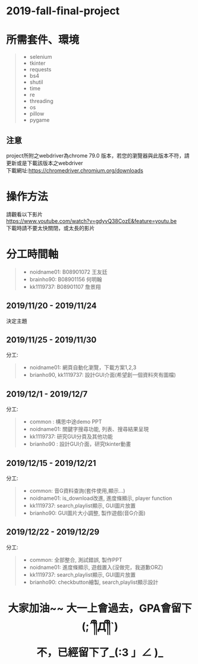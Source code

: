 # 2019-fall-final-project
# 所需套件、環境
> * selenium
> * tkinter
> * requests
> * bs4
> * shutil
> * time
> * re
> * threading
> * os
> * pillow
> * pygame
## 注意
project所附之webdriver為chrome 79.0 版本，若您的瀏覽器與此版本不符，請更新或是下載該版本之webdriver<br>
下載網址:https://chromedriver.chromium.org/downloads
# 操作方法
請觀看以下影片<br>
https://www.youtube.com/watch?v=gdyvQ38CozE&feature=youtu.be<br>
下載時請不要太快關閉，或太長的影片
# 分工時間軸
> * noidname01: B08901072 王友廷
> * brainho90:  B08901156 何明翰
> * kk1119737:  B08901107 詹景翔
## 2019/11/20 - 2019/11/24
決定主題
## 2019/11/25 - 2019/11/30
分工:
> * noidname01: 網頁自動化瀏覽，下載方案1,2,3
> * brianho90, kk1119737: 設計GUI介面(希望創一個資料夾有圖檔)
## 2019/12/1 - 2019/12/7
分工:
> * common : 構思中途demo PPT
> * noidname01: 關鍵字搜尋功能, 列表、搜尋結果呈現
> * kk1119737: 研究GUI分頁及其他功能
> * brianho90 : 設計GUI介面，研究tkinter動畫
## 2019/12/15 - 2019/12/21
分工:
> * common: 音G資料查詢(套件使用,顯示...)
> * noidname01: is_download改進, 進度條顯示, player function
> * kk1119737: search,playlist顯示, GUI圖片放置
> * brianho90: GUI圖片大小調整, 製作遊戲(音G介面)
## 2019/12/22 - 2019/12/29
分工:
> * common: 全部整合, 測試錯誤, 製作PPT
> * noidname01: 進度條顯示, 遊戲置入(沒做完，我道歉ORZ)
> * kk1119737: search,playlist顯示, GUI圖片放置
> * brianho90: checkbutton繪製, search,playlist顯示設計

<h1 style="text-align:center">大家加油~~ 大一上會過去，GPA會留下(;´༎ຶД༎ຶ`)
<br>不，已經留下了_(:3 」∠ )_</h1>

